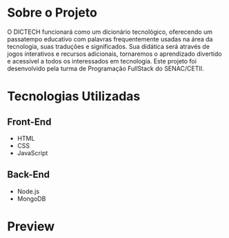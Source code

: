 # Sobre o Projeto

O DICTECH funcionará como um dicionário tecnológico, oferecendo um passatempo educativo com palavras frequentemente usadas na área da tecnologia, suas traduções e significados. Sua didática será através de jogos interativos e recursos adicionais, tornaremos o aprendizado divertido e acessível a todos os interessados em tecnologia.
Este projeto foi desenvolvido pela turma de Programação FullStack do SENAC/CETII.

# Tecnologias Utilizadas

## Front-End
- HTML
- CSS
- JavaScript

## Back-End
- Node.js
- MongoDB

# Preview

